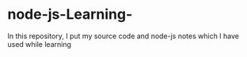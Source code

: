 # node-js-Learning-
In this repository, I put my source code and node-js notes which I have used while learning

